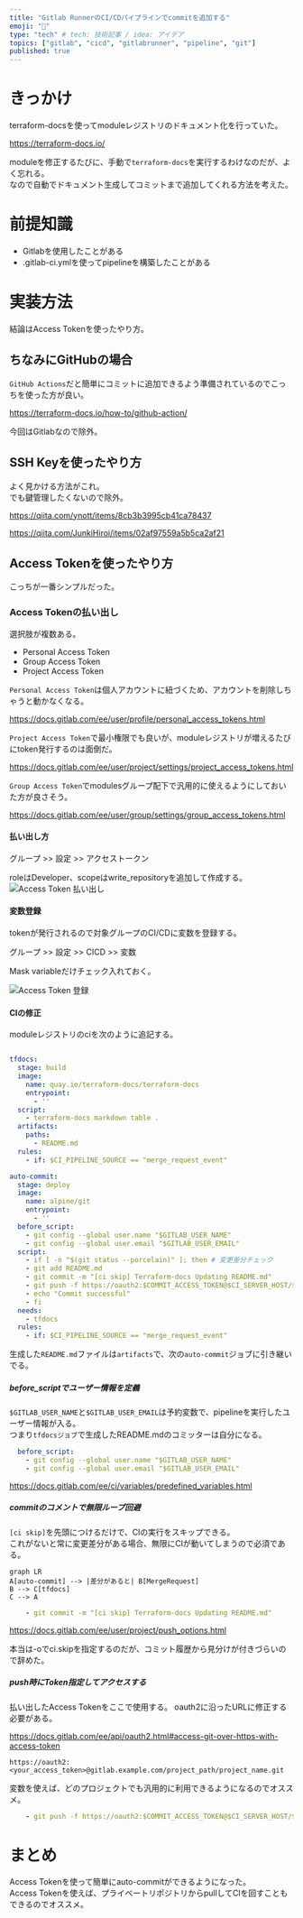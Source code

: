 ```yaml
---
title: "Gitlab RunnerのCI/CDパイプラインでcommitを追加する"
emoji: "🦊"
type: "tech" # tech: 技術記事 / idea: アイデア
topics: ["gitlab", "cicd", "gitlabrunner", "pipeline", "git"]
published: true
---
```


# きっかけ

terraform-docsを使ってmoduleレジストリのドキュメント化を行っていた。

https://terraform-docs.io/

moduleを修正するたびに、手動で`terraform-docs`を実行するわけなのだが、よく忘れる。  
なので自動でドキュメント生成してコミットまで追加してくれる方法を考えた。

# 前提知識

* Gitlabを使用したことがある
* .gitlab-ci.ymlを使ってpipelineを構築したことがある

# 実装方法

結論はAccess Tokenを使ったやり方。



## ちなみにGitHubの場合

`GitHub Actions`だと簡単にコミットに追加できるよう準備されているのでこっちを使った方が良い。

https://terraform-docs.io/how-to/github-action/

今回はGitlabなので除外。

## SSH Keyを使ったやり方

よく見かける方法がこれ。  
でも鍵管理したくないので除外。

https://qiita.com/ynott/items/8cb3b3995cb41ca78437

https://qiita.com/JunkiHiroi/items/02af97559a5b5ca2af21

## Access Tokenを使ったやり方

こっちが一番シンプルだった。

### Access Tokenの払い出し

選択肢が複数ある。

* Personal Access Token
* Group Access Token
* Project Access Token

`Personal Access Token`は個人アカウントに紐づくため、アカウントを削除しちゃうと動かなくなる。

https://docs.gitlab.com/ee/user/profile/personal_access_tokens.html

`Project Access Token`で最小権限でも良いが、moduleレジストリが増えるたびにtoken発行するのは面倒だ。

https://docs.gitlab.com/ee/user/project/settings/project_access_tokens.html

`Group Access Token`でmodulesグループ配下で汎用的に使えるようにしておいた方が良さそう。

https://docs.gitlab.com/ee/user/group/settings/group_access_tokens.html

#### 払い出し方

グループ >> 設定 >> アクセストークン 

roleはDeveloper、scopeはwrite_repositoryを追加して作成する。
![Access Token 払い出し](/images/gitlab_cicd_add_commit/image.png)

#### 変数登録

tokenが発行されるので対象グループのCI/CDに変数を登録する。

グループ >> 設定 >> CICD >> 変数

Mask variableだけチェック入れておく。

![Access Token 登録](/images/gitlab_cicd_add_commit/image-1.png)

#### CIの修正

moduleレジストリのciを次のように追記する。  

```yaml:.bitlab-ci.yml

tfdocs:
  stage: build
  image: 
    name: quay.io/terraform-docs/terraform-docs
    entrypoint:
      - ''
  script:
    - terraform-docs markdown table .
  artifacts:
    paths:
      - README.md
  rules:
    - if: $CI_PIPELINE_SOURCE == "merge_request_event"

auto-commit:
  stage: deploy
  image:
    name: alpine/git
    entrypoint:
      - ''
  before_script:
    - git config --global user.name "$GITLAB_USER_NAME"
    - git config --global user.email "$GITLAB_USER_EMAIL"
  script:
    - if [ -n "$(git status --porcelain)" ]; then # 変更差分チェック
    - git add README.md
    - git commit -m "[ci skip] Terraform-docs Updating README.md"
    - git push -f https://oauth2:$COMMIT_ACCESS_TOKEN@$CI_SERVER_HOST/$CI_PROJECT_PATH.git HEAD:$CI_COMMIT_REF_NAME
    - echo "Commit successful"
    - fi
  needs:
    - tfdocs
  rules:
    - if: $CI_PIPELINE_SOURCE == "merge_request_event"

```

生成した`README.md`ファイルは`artifacts`で、次の`auto-commit`ジョブに引き継いでる。

##### before_scriptでユーザー情報を定義

`$GITLAB_USER_NAME`と`$GITLAB_USER_EMAIL`は予約変数で、pipelineを実行したユーザー情報が入る。  
つまり`tfdocsジョブ`で生成したREADME.mdのコミッターは自分になる。 

```yaml:.gitlab-ci.yml
  before_script:
    - git config --global user.name "$GITLAB_USER_NAME"
    - git config --global user.email "$GITLAB_USER_EMAIL"
```

https://docs.gitlab.com/ee/ci/variables/predefined_variables.html

##### commitのコメントで無限ループ回避

`[ci skip]`を先頭につけるだけで、CIの実行をスキップできる。  
これがないと常に変更差分がある場合、無限にCIが動いてしまうので必須である。  

```mermaid
graph LR
A[auto-commit] --> |差分があると| B[MergeRequest]
B --> C[tfdocs]
C --> A
```

```yaml:.gitlab-ci.yml
    - git commit -m "[ci skip] Terraform-docs Updating README.md"
```

https://docs.gitlab.com/ee/user/project/push_options.html

本当は-oでci.skipを指定するのだが、コミット履歴から見分けが付きづらいので辞めた。

##### push時にToken指定してアクセスする

払い出したAccess Tokenをここで使用する。
oauth2に沿ったURLに修正する必要がある。

https://docs.gitlab.com/ee/api/oauth2.html#access-git-over-https-with-access-token

```
https://oauth2:<your_access_token>@gitlab.example.com/project_path/project_name.git
```

変数を使えば、どのプロジェクトでも汎用的に利用できるようになるのでオススメ。

```yaml:.gitlab-ci.yml
    - git push -f https://oauth2:$COMMIT_ACCESS_TOKEN@$CI_SERVER_HOST/$CI_PROJECT_PATH.git HEAD:$CI_COMMIT_REF_NAME
```

# まとめ
Access Tokenを使って簡単にauto-commitができるようになった。  
Access Tokenを使えば、プライベートリポジトリからpullしてCIを回すこともできるのでオススメ。

